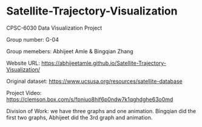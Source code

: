# Satellite-Trajectory-Visualization
CPSC-6030 Data Visualization Project 

Group number: G-04

Group memebers: Abhijeet Amle & Bingqian Zhang              
                
Website URL: https://abhijeetamle.github.io/Satellite-Trajectory-Visualization/

Original dataset: https://www.ucsusa.org/resources/satellite-database

Project Video: https://clemson.box.com/s/fpniuo8hif6p0ndw7k1qghdghe63o0md

Division of Work: we have three graphs and one animation. Bingqian did the first two graphs, Abhijeet did the 3rd graph and animation.
